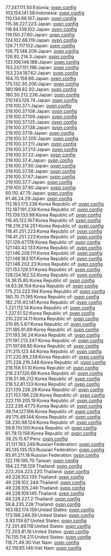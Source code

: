 77.247.111.50:Estonia: [ovpn config](vpn/77_247_111_50.ovpn)  
103.154.141.58:Indonesia: [ovpn config](vpn/103_154_141_58.ovpn)  
110.134.86.167:Japan: [ovpn config](vpn/110_134_86_167.ovpn)  
115.36.227.223:Japan: [ovpn config](vpn/115_36_227_223.ovpn)  
116.94.139.102:Japan: [ovpn config](vpn/116_94_139_102.ovpn)  
119.150.27.60:Japan: [ovpn config](vpn/119_150_27_60.ovpn)  
124.102.68.119:Japan: [ovpn config](vpn/124_102_68_119.ovpn)  
126.71.117.102:Japan: [ovpn config](vpn/126_71_117_102.ovpn)  
126.75.148.209:Japan: [ovpn config](vpn/126_75_148_209.ovpn)  
126.92.214.3:Japan: [ovpn config](vpn/126_92_214_3.ovpn)  
133.106.146.188:Japan: [ovpn config](vpn/133_106_146_188.ovpn)  
153.207.151.196:Japan: [ovpn config](vpn/153_207_151_196.ovpn)  
153.224.187.62:Japan: [ovpn config](vpn/153_224_187_62.ovpn)  
164.70.158.66:Japan: [ovpn config](vpn/164_70_158_66.ovpn)  
175.132.30.206:Japan: [ovpn config](vpn/175_132_30_206.ovpn)  
180.199.82.92:Japan: [ovpn config](vpn/180_199_82_92.ovpn)  
180.30.212.236:Japan: [ovpn config](vpn/180_30_212_236.ovpn)  
210.143.126.74:Japan: [ovpn config](vpn/210_143_126_74.ovpn)  
219.100.37.1:Japan: [ovpn config](vpn/219_100_37_1.ovpn)  
219.100.37.108:Japan: [ovpn config](vpn/219_100_37_108.ovpn)  
219.100.37.109:Japan: [ovpn config](vpn/219_100_37_109.ovpn)  
219.100.37.125:Japan: [ovpn config](vpn/219_100_37_125.ovpn)  
219.100.37.138:Japan: [ovpn config](vpn/219_100_37_138.ovpn)  
219.100.37.19:Japan: [ovpn config](vpn/219_100_37_19.ovpn)  
219.100.37.205:Japan: [ovpn config](vpn/219_100_37_205.ovpn)  
219.100.37.211:Japan: [ovpn config](vpn/219_100_37_211.ovpn)  
219.100.37.213:Japan: [ovpn config](vpn/219_100_37_213.ovpn)  
219.100.37.22:Japan: [ovpn config](vpn/219_100_37_22.ovpn)  
219.100.37.4:Japan: [ovpn config](vpn/219_100_37_4.ovpn)  
219.100.37.50:Japan: [ovpn config](vpn/219_100_37_50.ovpn)  
219.100.37.58:Japan: [ovpn config](vpn/219_100_37_58.ovpn)  
219.100.37.67:Japan: [ovpn config](vpn/219_100_37_67.ovpn)  
219.100.37.7:Japan: [ovpn config](vpn/219_100_37_7.ovpn)  
219.100.37.90:Japan: [ovpn config](vpn/219_100_37_90.ovpn)  
60.110.47.75:Japan: [ovpn config](vpn/60_110_47_75.ovpn)  
61.46.24.29:Japan: [ovpn config](vpn/61_46_24_29.ovpn)  
112.163.173.238:Korea Republic of: [ovpn config](vpn/112_163_173_238.ovpn)  
112.187.191.238:Korea Republic of: [ovpn config](vpn/112_187_191_238.ovpn)  
115.139.133.98:Korea Republic of: [ovpn config](vpn/115_139_133_98.ovpn)  
116.45.122.167:Korea Republic of: [ovpn config](vpn/116_45_122_167.ovpn)  
118.219.214.251:Korea Republic of: [ovpn config](vpn/118_219_214_251.ovpn)  
118.41.251.223:Korea Republic of: [ovpn config](vpn/118_41_251_223.ovpn)  
118.41.251.223:Korea Republic of: [ovpn config](vpn/118_41_251_223.ovpn)  
121.129.47.178:Korea Republic of: [ovpn config](vpn/121_129_47_178.ovpn)  
121.140.42.133:Korea Republic of: [ovpn config](vpn/121_140_42_133.ovpn)  
121.146.209.111:Korea Republic of: [ovpn config](vpn/121_146_209_111.ovpn)  
121.148.183.101:Korea Republic of: [ovpn config](vpn/121_148_183_101.ovpn)  
121.148.202.23:Korea Republic of: [ovpn config](vpn/121_148_202_23.ovpn)  
121.153.128.51:Korea Republic of: [ovpn config](vpn/121_153_128_51.ovpn)  
128.134.162.52:Korea Republic of: [ovpn config](vpn/128_134_162_52.ovpn)  
14.36.15.85:Korea Republic of: [ovpn config](vpn/14_36_15_85.ovpn)  
14.63.36.154:Korea Republic of: [ovpn config](vpn/14_63_36_154.ovpn)  
175.213.222.194:Korea Republic of: [ovpn config](vpn/175_213_222_194.ovpn)  
180.70.71.195:Korea Republic of: [ovpn config](vpn/180_70_71_195.ovpn)  
182.215.40.141:Korea Republic of: [ovpn config](vpn/182_215_40_141.ovpn)  
1.221.112.14:Korea Republic of: [ovpn config](vpn/1_221_112_14.ovpn)  
1.227.51.52:Korea Republic of: [ovpn config](vpn/1_227_51_52.ovpn)  
210.220.14.11:Korea Republic of: [ovpn config](vpn/210_220_14_11.ovpn)  
210.95.5.67:Korea Republic of: [ovpn config](vpn/210_95_5_67.ovpn)  
211.185.91.69:Korea Republic of: [ovpn config](vpn/211_185_91_69.ovpn)  
211.193.36.24:Korea Republic of: [ovpn config](vpn/211_193_36_24.ovpn)  
211.197.213.247:Korea Republic of: [ovpn config](vpn/211_197_213_247.ovpn)  
211.197.68.85:Korea Republic of: [ovpn config](vpn/211_197_68_85.ovpn)  
211.215.123.44:Korea Republic of: [ovpn config](vpn/211_215_123_44.ovpn)  
211.220.99.238:Korea Republic of: [ovpn config](vpn/211_220_99_238.ovpn)  
211.228.219.248:Korea Republic of: [ovpn config](vpn/211_228_219_248.ovpn)  
218.158.51.10:Korea Republic of: [ovpn config](vpn/218_158_51_10.ovpn)  
218.237.120.66:Korea Republic of: [ovpn config](vpn/218_237_120_66.ovpn)  
218.51.98.212:Korea Republic of: [ovpn config](vpn/218_51_98_212.ovpn)  
218.52.61.133:Korea Republic of: [ovpn config](vpn/218_52_61_133.ovpn)  
221.139.226.28:Korea Republic of: [ovpn config](vpn/221_139_226_28.ovpn)  
221.153.196.226:Korea Republic of: [ovpn config](vpn/221_153_196_226.ovpn)  
222.119.205.19:Korea Republic of: [ovpn config](vpn/222_119_205_19.ovpn)  
222.239.47.75:Korea Republic of: [ovpn config](vpn/222_239_47_75.ovpn)  
39.114.127.166:Korea Republic of: [ovpn config](vpn/39_114_127_166.ovpn)  
49.175.49.144:Korea Republic of: [ovpn config](vpn/49_175_49_144.ovpn)  
58.230.98.124:Korea Republic of: [ovpn config](vpn/58_230_98_124.ovpn)  
59.8.110.100:Korea Republic of: [ovpn config](vpn/59_8_110_100.ovpn)  
61.79.13.156:Korea Republic of: [ovpn config](vpn/61_79_13_156.ovpn)  
38.25.15.67:Peru: [ovpn config](vpn/38_25_15_67.ovpn)  
31.131.193.246:Russian Federation: [ovpn config](vpn/31_131_193_246.ovpn)  
45.135.135.153:Russian Federation: [ovpn config](vpn/45_135_135_153.ovpn)  
85.91.211.18:Russian Federation: [ovpn config](vpn/85_91_211_18.ovpn)  
122.116.195.70:Taiwan: [ovpn config](vpn/122_116_195_70.ovpn)  
184.22.118.129:Thailand: [ovpn config](vpn/184_22_118_129.ovpn)  
223.204.223.220:Thailand: [ovpn config](vpn/223_204_223_220.ovpn)  
49.228.102.135:Thailand: [ovpn config](vpn/49_228_102_135.ovpn)  
49.228.102.244:Thailand: [ovpn config](vpn/49_228_102_244.ovpn)  
49.228.105.246:Thailand: [ovpn config](vpn/49_228_105_246.ovpn)  
49.228.109.145:Thailand: [ovpn config](vpn/49_228_109_145.ovpn)  
49.228.227.2:Thailand: [ovpn config](vpn/49_228_227_2.ovpn)  
58.8.235.228:Thailand: [ovpn config](vpn/58_8_235_228.ovpn)  
163.182.174.159:United States: [ovpn config](vpn/163_182_174_159.ovpn)  
173.198.248.39:United States: [ovpn config](vpn/173_198_248_39.ovpn)  
3.93.139.87:United States: [ovpn config](vpn/3_93_139_87.ovpn)  
72.201.89.118:United States: [ovpn config](vpn/72_201_89_118.ovpn)  
72.203.81.16:United States: [ovpn config](vpn/72_203_81_16.ovpn)  
76.135.114.211:United States: [ovpn config](vpn/76_135_114_211.ovpn)  
118.71.49.30:Viet Nam: [ovpn config](vpn/118_71_49_30.ovpn)  
42.119.65.146:Viet Nam: [ovpn config](vpn/42_119_65_146.ovpn)  
